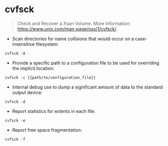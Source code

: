 # cvfsck

> Check and Recover a Xsan Volume.
> More information: <https://www.unix.com/man-page/osx/1/cvfsck/>.

- Scan directories for name collisions that would occur on a case-insensitive filesystem:

`cvfsck -A`

- Provide a specific path to a configuration file to be used for overriding the implicit location:

`cvfsck -c {{path/to/configuration_file}}`

- Internal debug use to dump a significant amount of data to the standard output device:

`cvfsck -d`

- Report statistics for extents in each file:

`cvfsck -e`

- Report free space fragmentation:

`cvfsck -f`
